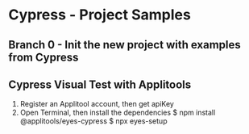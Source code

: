 # Cypress - Project Samples

## Branch 0 -  Init the new project with examples from Cypress

## Cypress Visual Test with Applitools
 1. Register an Applitool account, then get apiKey
 2. Open Terminal, then install the dependencies
    $ npm install @applitools/eyes-cypress
    $ npx eyes-setup